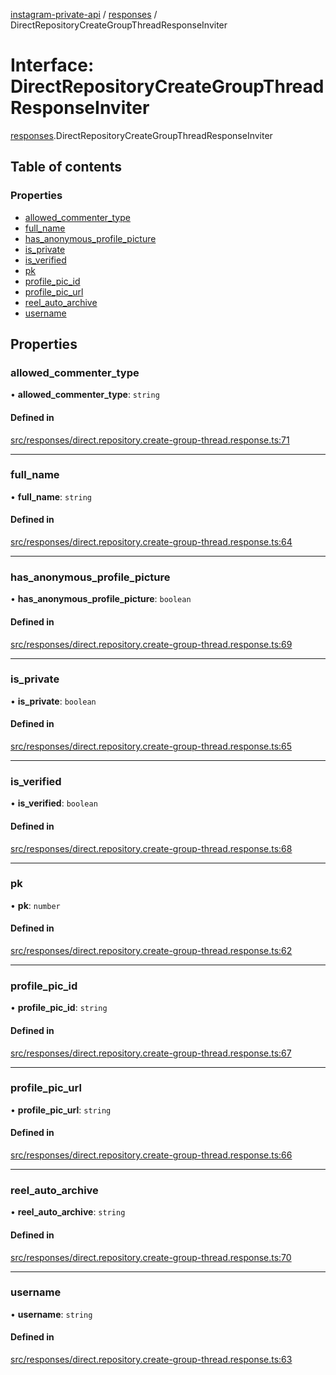 [instagram-private-api](../../README.md) / [responses](../../modules/responses.md) / DirectRepositoryCreateGroupThreadResponseInviter

# Interface: DirectRepositoryCreateGroupThreadResponseInviter

[responses](../../modules/responses.md).DirectRepositoryCreateGroupThreadResponseInviter

## Table of contents

### Properties

- [allowed\_commenter\_type](DirectRepositoryCreateGroupThreadResponseInviter.md#allowed_commenter_type)
- [full\_name](DirectRepositoryCreateGroupThreadResponseInviter.md#full_name)
- [has\_anonymous\_profile\_picture](DirectRepositoryCreateGroupThreadResponseInviter.md#has_anonymous_profile_picture)
- [is\_private](DirectRepositoryCreateGroupThreadResponseInviter.md#is_private)
- [is\_verified](DirectRepositoryCreateGroupThreadResponseInviter.md#is_verified)
- [pk](DirectRepositoryCreateGroupThreadResponseInviter.md#pk)
- [profile\_pic\_id](DirectRepositoryCreateGroupThreadResponseInviter.md#profile_pic_id)
- [profile\_pic\_url](DirectRepositoryCreateGroupThreadResponseInviter.md#profile_pic_url)
- [reel\_auto\_archive](DirectRepositoryCreateGroupThreadResponseInviter.md#reel_auto_archive)
- [username](DirectRepositoryCreateGroupThreadResponseInviter.md#username)

## Properties

### allowed\_commenter\_type

• **allowed\_commenter\_type**: `string`

#### Defined in

[src/responses/direct.repository.create-group-thread.response.ts:71](https://github.com/Nerixyz/instagram-private-api/blob/b3351b9/src/responses/direct.repository.create-group-thread.response.ts#L71)

___

### full\_name

• **full\_name**: `string`

#### Defined in

[src/responses/direct.repository.create-group-thread.response.ts:64](https://github.com/Nerixyz/instagram-private-api/blob/b3351b9/src/responses/direct.repository.create-group-thread.response.ts#L64)

___

### has\_anonymous\_profile\_picture

• **has\_anonymous\_profile\_picture**: `boolean`

#### Defined in

[src/responses/direct.repository.create-group-thread.response.ts:69](https://github.com/Nerixyz/instagram-private-api/blob/b3351b9/src/responses/direct.repository.create-group-thread.response.ts#L69)

___

### is\_private

• **is\_private**: `boolean`

#### Defined in

[src/responses/direct.repository.create-group-thread.response.ts:65](https://github.com/Nerixyz/instagram-private-api/blob/b3351b9/src/responses/direct.repository.create-group-thread.response.ts#L65)

___

### is\_verified

• **is\_verified**: `boolean`

#### Defined in

[src/responses/direct.repository.create-group-thread.response.ts:68](https://github.com/Nerixyz/instagram-private-api/blob/b3351b9/src/responses/direct.repository.create-group-thread.response.ts#L68)

___

### pk

• **pk**: `number`

#### Defined in

[src/responses/direct.repository.create-group-thread.response.ts:62](https://github.com/Nerixyz/instagram-private-api/blob/b3351b9/src/responses/direct.repository.create-group-thread.response.ts#L62)

___

### profile\_pic\_id

• **profile\_pic\_id**: `string`

#### Defined in

[src/responses/direct.repository.create-group-thread.response.ts:67](https://github.com/Nerixyz/instagram-private-api/blob/b3351b9/src/responses/direct.repository.create-group-thread.response.ts#L67)

___

### profile\_pic\_url

• **profile\_pic\_url**: `string`

#### Defined in

[src/responses/direct.repository.create-group-thread.response.ts:66](https://github.com/Nerixyz/instagram-private-api/blob/b3351b9/src/responses/direct.repository.create-group-thread.response.ts#L66)

___

### reel\_auto\_archive

• **reel\_auto\_archive**: `string`

#### Defined in

[src/responses/direct.repository.create-group-thread.response.ts:70](https://github.com/Nerixyz/instagram-private-api/blob/b3351b9/src/responses/direct.repository.create-group-thread.response.ts#L70)

___

### username

• **username**: `string`

#### Defined in

[src/responses/direct.repository.create-group-thread.response.ts:63](https://github.com/Nerixyz/instagram-private-api/blob/b3351b9/src/responses/direct.repository.create-group-thread.response.ts#L63)
